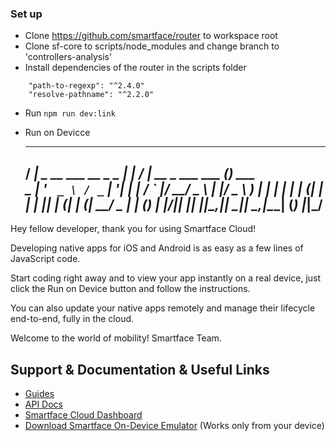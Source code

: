 ### Set up
- Clone https://github.com/smartface/router to workspace root
- Clone sf-core to scripts/node_modules and change branch to 'controllers-analysis'
- Install dependencies of the router in the scripts folder
```
    "path-to-regexp": "^2.4.0"
    "resolve-pathname": "^2.2.0"
```
- Run ``` npm run dev:link ```
- Run on Devicce






     ____                       _    __                      _       
    / ___| _ __ ___   __ _ _ __| |_ / _| __ _  ___ ___      (_) ___  
    \___ \| '_ ` _ \ / _` | '__| __| |_ / _` |/ __/ _ \     | |/ _ \ 
     ___) | | | | | | (_| | |  | |_|  _| (_| | (_|  __/  _  | | (_) |
    |____/|_| |_| |_|\__,_|_|   \__|_|  \__,_|\___\___| (_) |_|\___/ 
    -----------------------------------------------------------------


Hey fellow developer, thank you for using Smartface Cloud!

Developing native apps for iOS and Android is as easy as a few lines of
JavaScript code.

Start coding right away and to view your app instantly on a real device,
just click the Run on Device button and follow the instructions.

You can also update your native apps remotely and manage their lifecycle
end-to-end, fully in the cloud.

Welcome to the world of mobility!
Smartface Team.

## Support & Documentation & Useful Links

- [Guides](https://developer.smartface.io)
- [API Docs](http://ref.smartface.io)
- [Smartface Cloud Dashboard](https://cloud.smartface.io)
- [Download Smartface On-Device Emulator](https://smf.to/app) (Works only from your device)
